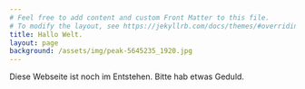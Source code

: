 ```yaml
---
# Feel free to add content and custom Front Matter to this file.
# To modify the layout, see https://jekyllrb.com/docs/themes/#overriding-theme-defaults
title: Hallo Welt.
layout: page
background: /assets/img/peak-5645235_1920.jpg
---
```

Diese Webseite ist noch im Entstehen. Bitte hab etwas Geduld.